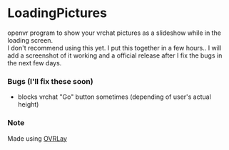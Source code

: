 # LoadingPictures
openvr program to show your vrchat pictures as a slideshow while in the loading screen.<br>
I don't recommend using this yet. I put this together in a few hours.. I will add a screenshot of it working and a official release after I fix the bugs in the next few days.

### Bugs (I'll fix these soon)
* blocks vrchat "Go" button sometimes (depending of user's actual height)

### Note
Made using [OVRLay](https://github.com/benotter/OVRLay)
